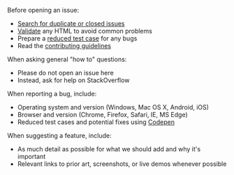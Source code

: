Before opening an issue:

- [Search for duplicate or closed issues](https://github.com/turretcss/issues?utf8=%E2%9C%93&q=is%3Aissue)
- [Validate](https://validator.w3.org/nu/) any HTML to avoid common problems
- Prepare a [reduced test case](https://css-tricks.com/reduced-test-cases/) for any bugs
- Read the [contributing guidelines](https://github.com/turretcss/blob/master/CONTRIBUTING.md)

When asking general "how to" questions:

- Please do not open an issue here
- Instead, ask for help on StackOverflow

When reporting a bug, include:

- Operating system and version (Windows, Mac OS X, Android, iOS)
- Browser and version (Chrome, Firefox, Safari, IE, MS Edge)
- Reduced test cases and potential fixes using [Codepen](http://codepen.io/)

When suggesting a feature, include:

- As much detail as possible for what we should add and why it's important
- Relevant links to prior art, screenshots, or live demos whenever possible